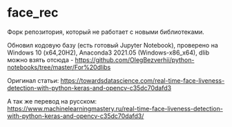 # face_rec
Форк репозитория, который не работает с новыми библиотеками.

Обновил кодовую базу (есть готовый Jupyter Notebook), проверено на Windows 10 (x64,20H2), Anaconda3 2021.05 (Windows-x86_x64), dlib можно взять отсюда - https://github.com/OlegBezverhii/python-notebooks/tree/master/For%20dlibs

Оригинал статьи: https://towardsdatascience.com/real-time-face-liveness-detection-with-python-keras-and-opencv-c35dc70dafd3 

А так же перевод на русском: https://www.machinelearningmastery.ru/real-time-face-liveness-detection-with-python-keras-and-opencv-c35dc70dafd3/
